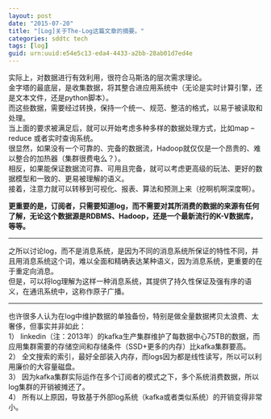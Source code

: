 ```yaml
---
layout: post
date: "2015-07-20"
title: "[Log]关于The-Log这篇文章的摘要。"
categories: sddtc tech
tags: [log]
guid: urn:uuid:e54e5c13-eda4-4433-a2bb-28ab01d7ed4e
---
```


实际上，对数据进行有效利用，很符合马斯洛的层次需求理论。  
金字塔的最底层，是收集数据，将其整合进应用系统中（无论是实时计算引擎，还是文本文件，还是python脚本）。  
而这些数据，需要经过转换，保持一个统一、规范、整洁的格式，以易于被读取和处理。  
当上面的要求被满足后，就可以开始考虑多种多样的数据处理方式，比如map – reduce 或者实时查询系统。  
很显然，如果没有一个可靠的、完备的数据流，Hadoop就仅仅是一个昂贵的、难以整合的加热器（集群很费电么？）。  
相反，如果能保证数据流可靠、可用且完备，就可以考虑更高级的玩法、更好的数据模型和一致的、更易被理解的语义。  
接着，注意力就可以转移到可视化、报表、算法和预测上来（挖啊机啊深度啊）。  

**更重要的是，订阅者，只需要知道log，而不需要对其所消费的数据的来源有任何了解，无论这个数据源是RDBMS、Hadoop，还是一个最新流行的K-V数据库，等等。**  

* * *

之所以讨论log，而不是消息系统，是因为不同的消息系统所保证的特性不同，并且用消息系统这个词，难以全面和精确表达某种语义，因为消息系统，更重要的在于重定向消息。  
但是，可以将log理解为这样一种消息系统，其提供了持久性保证及强有序的语义，在通讯系统中，这称作原子广播。  

* * *

也许很多人认为在log中维护数据的单独备份，特别是做全量数据拷贝太浪费、太奢侈，但事实并非如此：  
1） linkedin（注：2013年）的kafka生产集群维护了每数据中心75TB的数据，而应用集群需要的存储空间和存储条件（SSD+更多的内存）比kafka集群要高。  
2） 全文搜索的索引，最好全部装入内存，而logs因为都是线性读写，所以可以利用廉价的大容量磁盘。  
3） 因为kafka集群实际运作在多个订阅者的模式之下，多个系统消费数据，所以log集群的开销被摊还了。  
4） 所有以上原因，导致基于外部log系统（kafka或者类似系统）的开销变得非常小。  
